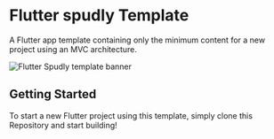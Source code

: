 # Flutter spudly Template

A Flutter app template containing only the minimum content for a new project using an 
MVC architecture.

![Flutter Spudly template banner](https://drive.google.com/uc?export=view&id=1lZ4EVpIMEQpgWGw6LgYpBsX8bL5yJjLC)

## Getting Started

To start a new Flutter project using this template, simply clone this Repository and 
start building!

